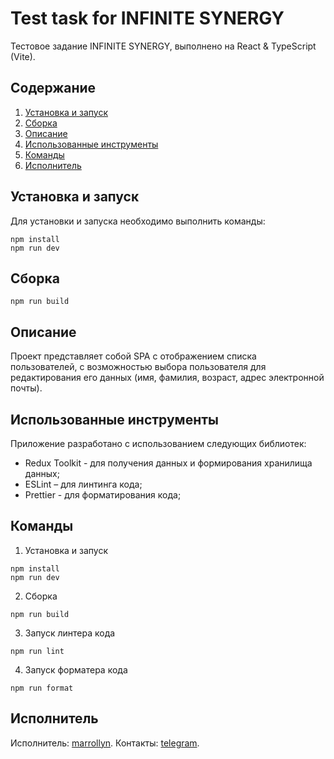 # Test task for INFINITE SYNERGY

Тестовое задание INFINITE SYNERGY, выполнено на React & TypeScript (Vite).

## Содержание

1. [Установка и запуск](#Установка_и_запуск)
2. [Сборка](#Сборка)
3. [Описание](#Описание)
4. [Использованные инструменты](#Использованные_инструменты)
5. [Команды](#Команды)
6. [Исполнитель](#Исполнитель)

## Установка и запуск<a name="Установка_и_запуск"></a>

Для установки и запуска необходимо выполнить команды:

```
npm install
npm run dev
```

## Сборка<a name="Сборка"></a>

```
npm run build
```

## Описание<a name="Описание"></a>

Проект представляет собой SPA с отображением списка пользователей, с возможностью выбора пользователя для редактирования его данных (имя, фамилия, возраст, адрес электронной почты).

## Использованные инструменты<a name="Использованные_инструменты"></a>

Приложение разработано с использованием следующих библиотек:

- Redux Toolkit - для получения данных и формирования хранилища данных;
- ESLint – для линтинга кода;
- Prettier - для форматирования кода;

## Команды<a name="Команды"></a>

1. Установка и запуск

```
npm install
npm run dev
```

2. Сборка

```
npm run build
```

3. Запуск линтера кода

```
npm run lint
```

4. Запуск форматера кода

```
npm run format
```

## Исполнитель<a name="Исполнитель"></a>

Исполнитель: [marrollyn](https://github.com/marrollyn/).
Контакты: [telegram](https://t.me/mforpeake).
